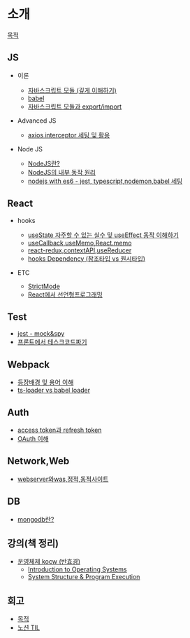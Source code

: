 # 소개

[목적](/purpose.md)

## JS

- 이론

  - [자바스크립트 모듈 (깊게 이해하기)](js/module/README.md)
  - [babel](advancedJS/babel.md)
  - [자바스크립트 모듈과 export/import ](advancedJS/%EC%9E%90%EB%B0%94%EC%8A%A4%ED%81%AC%EB%A6%BD%ED%8A%B8%20%EB%AA%A8%EB%93%88%EA%B3%BC%20export-import.md)

- Advanced JS

  - [axios interceptor 세팅 및 활용](advancedJS/axios%20interceptor%20%EC%84%B8%ED%8C%85%20%EB%B0%8F%20%ED%99%9C%EC%9A%A9.md)

- Node JS

  - [NodeJS란?](nodejs/NodeJS%EB%9E%80%3F.md)
  - [NodeJS의 내부 동작 원리](nodejs/NodeJS%EC%9D%98%20%EB%82%B4%EB%B6%80%20%EB%8F%99%EC%9E%91%20%EC%9B%90%EB%A6%AC.md)
  - [nodejs with es6 - jest, typescript,nodemon,babel 세팅](nodejs/nodejs%20with%20es6%20-%20jest%2C%20typescript%2Cnodemon%2Cbabel%20%EC%84%B8%ED%8C%85.md)

## React

- hooks

  - [useState 자주할 수 있는 실수 및 useEffect 동작 이해하기
    ](react/Hooks/%20useState%20%EC%9E%90%EC%A3%BC%ED%95%A0%20%EC%88%98%20%EC%9E%88%EB%8A%94%20%EC%8B%A4%EC%88%98%20%EB%B0%8F%20useEffect%20%EB%8F%99%EC%9E%91%20%EC%9D%B4%ED%95%B4%ED%95%98%EA%B8%B0.md)
  - [useCallback,useMemo,React.memo](react/Hooks/useCallback%2CuseMemo%2CReact.memo.md)
  - [react-redux,contextAPI,useReducer](react/Hooks/react-redux%2CcontextAPI%2CuseReducer.md)
  - [hooks Dependency (참조타입 vs 원시타입)](<react/Hooks/hooks%20Dependency%20(%EC%B0%B8%EC%A1%B0%ED%83%80%EC%9E%85%20vs%20%EC%9B%90%EC%8B%9C%ED%83%80%EC%9E%85).md>)

- ETC
  - [StrictMode](react/etc/StrictMode.md)
  - [React에서 선언형프로그래밍](react/etc/React%EC%97%90%EC%84%9C%20%EC%84%A0%EC%96%B8%ED%98%95%ED%94%84%EB%A1%9C%EA%B7%B8%EB%9E%98%EB%B0%8D.md)

## Test

- [jest - mock&spy](test/jest/mock%26spy.md)
- [프론트에서 테스크코드짜기](test/%ED%94%84%EB%A1%A0%ED%8A%B8%EC%97%90%EC%84%9C%20%ED%85%8C%EC%8A%A4%ED%8A%B8%EC%BD%94%EB%93%9C.md)

## Webpack

- [등장배경 및 용어 이해](webpack/README.md)
- [ts-loader vs babel loader](webpack/ts-loader%20vs%20babel-loader.md)

## Auth

- [access token과 refresh token](auth/access%20token%EA%B3%BC%20refresh%20token.md)
- [OAuth 이해](auth/OAuth.md)

## Network,Web

- [webserver와was,정적,동적사이트](network-web/webserver%EC%99%80was%2C%EC%A0%95%EC%A0%81%2C%EB%8F%99%EC%A0%81%EC%82%AC%EC%9D%B4%ED%8A%B8.md)

## DB

- [mongodb란?](db/mongodb/mongodb%EB%9E%80%3F.md)

## 강의(책 정리)

- [운영체제 kocw (반효경)](<강의(책)%20정리/운영체제-kocw(반효경)>)
  - [Introduction to Operating Systems](<강의(책)%20정리/운영체제-kocw(반효경)/Introduction%20to%20Operating%20Systems.md>)
  - [System Structure & Program Execution](<강의(책)%20정리/운영체제-kocw(반효경)/01-System%20Structure%20%26%20Program%20Execution.md>)

## 회고

- [목적](회고/README.md)
- [노션 TIL](https://dori-yunho.notion.site/TIL-7c1cbc873fbd4f43b8563e7b19b5ee69)
